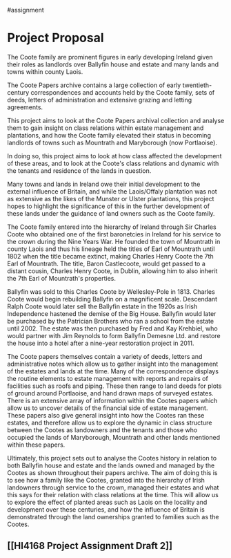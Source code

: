 #assignment 

# Project Proposal

The Coote family are prominent figures in early developing Ireland given their roles as landlords over Ballyfin house and estate and many lands and towns within county Laois. 

The Coote Papers archive contains a large collection of early twentieth-century correspondences and accounts held by the Coote family, sets of deeds, letters of administration and extensive grazing and letting agreements. 

This project aims to look at the Coote Papers archival collection and analyse them to gain insight on class relations within estate management and plantations, and how the Coote family elevated their status in becoming landlords of towns such as Mountrath and Maryborough (now Portlaoise). 

In doing so, this project aims to look at how class affected the development of these areas, and to look at the Coote's class relations and dynamic with the tenants and residence of the lands in question. 

Many towns and lands in Ireland owe their initial development to the external influence of Britain, and while the Laois/Offaly plantation was not as extensive as the likes of the Munster or Ulster plantations, this project hopes to highlight the significance of this in the further development of these lands under the guidance of land owners such as the Coote family.

The Coote family entered into the hierarchy of Ireland through Sir Charles Coote who obtained one of the first baronetcies in Ireland for his service to the crown during the Nine Years War. He founded the town of Mountrath in county Laois and thus his lineage held the titles of Earl of Mountrath until 1802 when the title became extinct, making Charles Henry Coote the 7th Earl of Mountrath. The title, Baron Castlecoote, would get passed to a distant cousin, Charles Henry Coote, in Dublin, allowing him to also inherit the 7th Earl of Mountrath's properties. 

Ballyfin was sold to this Charles Coote by Wellesley-Pole in 1813. Charles Coote would begin rebuilding Ballyfin on a magnificent scale. Descendant Ralph Coote would later sell the Ballyfin estate in the 1920s as Irish Independence hastened the demise of the Big House. Ballyfin would later be purchased by the Patrician Brothers who ran a school from the estate until 2002. The estate was then purchased by Fred and Kay Krehbiel, who would partner with Jim Reynolds to form Ballyfin Demesne Ltd. and restore the house into a hotel after a nine-year restoration project in 2011.

The Coote papers themselves contain a variety of deeds, letters and administrative notes which allow us to gather insight into the management of the estates and lands at the time. Many of the correspondence displays the routine elements to estate management with reports and repairs of facilities such as roofs and piping. These then range to land deeds for plots of ground around Portlaoise, and hand drawn maps of surveyed estates. There is an extensive array of information within the Cootes papers which allow us to uncover details of the financial side of estate management. These papers also give general insight into how the Cootes ran these estates, and therefore allow us to explore the dynamic in class structure between the Cootes as landowners and the tenants and those who occupied the lands of Maryborough, Mountrath and other lands mentioned within these papers. 

Ultimately, this project sets out to analyse the Cootes history in relation to both Ballyfin house and estate and the lands owned and managed by the Cootes as shown throughout their papers archive. The aim of doing this is to see how a family like the Cootes, granted into the hierarchy of Irish landowners through service to the crown, managed their estates and what this says for their relation with class relations at the time. This will allow us to explore the effect of planted areas such as Laois on the locality and development over these centuries, and how the influence of Britain is demonstrated through the land ownerships granted to families such as the Cootes.

## [[HI4168 Project Assignment Draft 2]] 
